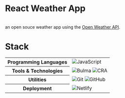 # React Weather App
<br />
an open souce weather app using the <a href="https://openweathermap.org/" >Open Weather API</a>. 

# Stack

<table>
  <tbody>
    <tr>
      <th>Programming Languages</th>
      <td>
        <img alt="JavaScript" src="https://img.shields.io/badge/JavaScript-black?&style=for-the-badge&logo=javascript&logoColor=%23F7DF1E" />
      </td>
    </tr>
    <tr>
      <th>Tools & Technologies</th>
      <td>
        <img alt="Bulma" src="https://img.shields.io/badge/Bulma-black?style=for-the-badge&logo=bulma&logoColor=03D1B2"/>
        <img alt="CRA" src="https://img.shields.io/badge/Create%20React%20App-black?style=for-the-badge&logo=createreactapp&logoColor=blue"/>
      </td>
    </tr>
    <tr>
      <th>Utilities</th>
      <td>
        <img alt="Git" src="https://img.shields.io/badge/Git-black?style=for-the-badge&logo=git&logoColor=F15030" />
        <img alt="GitHub" src="https://img.shields.io/badge/GitHub-black?style=for-the-badge&logo=github&logoColor=35006A" />
      </td>
    </tr>
    <tr>
      <th>Deployment</th>
      <td>
        <img alt="Netlify" src="https://img.shields.io/badge/Netlify-black?style=for-the-badge&logo=netlify&logoColor=30C8C9"/>
      </td>
    </tr>
  </tbody>
</table>
